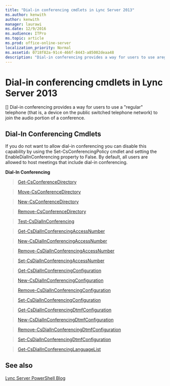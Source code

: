 ```yaml
---
title: "Dial-in conferencing cmdlets in Lync Server 2013"
ms.author: kenwith
author: kenwith
manager: laurawi
ms.date: 12/9/2016
ms.audience: ITPro
ms.topic: article
ms.prod: office-online-server
localization_priority: Normal
ms.assetid: 0718f82a-91c4-466f-8443-a85002deaa48
description: "Dial-in conferencing provides a way for users to use aregulartelephone (that is, a device on the public switched telephone network) to join the audio portion of a conference."
---
```


# Dial-in conferencing cmdlets in Lync Server 2013
[]
Dial-in conferencing provides a way for users to use a "regular" telephone (that is, a device on the public switched telephone network) to join the audio portion of a conference. 
  
## Dial-In Conferencing Cmdlets

If you do not want to allow dial-in conferencing you can disable this capability by using the Set-CsConferencingPolicy cmdlet and setting the EnableDialInConferencing property to False. By default, all users are allowed to host meetings that include dial-in conferencing.
  
 **Dial-In Conferencing**
  
> [Get-CsConferenceDirectory](get-csconferencedirectory.md)
    
> [Move-CsConferenceDirectory](move-csconferencedirectory.md)
    
> [New-CsConferenceDirectory](new-csconferencedirectory.md)
    
> [Remove-CsConferenceDirectory](remove-csconferencedirectory.md)
    
> [Test-CsDialInConferencing](test-csdialinconferencing.md)
    
> [Get-CsDialInConferencingAccessNumber](get-csdialinconferencingaccessnumber.md)
    
> [New-CsDialInConferencingAccessNumber](new-csdialinconferencingaccessnumber.md)
    
> [Remove-CsDialInConferencingAccessNumber](remove-csdialinconferencingaccessnumber.md)
    
> [Set-CsDialInConferencingAccessNumber](set-csdialinconferencingaccessnumber.md)
    
> [Get-CsDialInConferencingConfiguration](get-csdialinconferencingconfiguration.md)
    
> [New-CsDialInConferencingConfiguration](new-csdialinconferencingconfiguration.md)
    
> [Remove-CsDialInConferencingConfiguration](remove-csdialinconferencingconfiguration.md)
    
> [Set-CsDialInConferencingConfiguration](set-csdialinconferencingconfiguration.md)
    
> [Get-CsDialInConferencingDtmfConfiguration](get-csdialinconferencingdtmfconfiguration.md)
    
> [New-CsDialInConferencingDtmfConfiguration](new-csdialinconferencingdtmfconfiguration.md)
    
> [Remove-CsDialInConferencingDtmfConfiguration](remove-csdialinconferencingdtmfconfiguration.md)
    
> [Set-CsDialInConferencingDtmfConfiguration](set-csdialinconferencingdtmfconfiguration.md)
    
> [Get-CsDialInConferencingLanguageList](get-csdialinconferencinglanguagelist.md)
    
## See also

#### 

[Lync Server PowerShell Blog](https://go.microsoft.com/fwlink/p/?linkId=203150)

